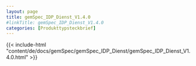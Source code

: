 ```yaml
---
layout: page
title: gemSpec_IDP_Dienst_V1.4.0
#linkTitle: gemSpec_IDP_Dienst_V1.4.0
categories: [Produkttypsteckbrief]
---
```

{{< include-html "content/de/docs/gemSpec/gemSpec_IDP_Dienst/gemSpec_IDP_Dienst_V1.4.0.html" >}}